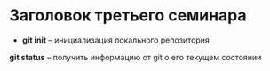 # Заголовок третьего семинара 

* **git init** – инициализация локального репозитория

**git status** – получить информацию от git о его текущем состоянии
 
